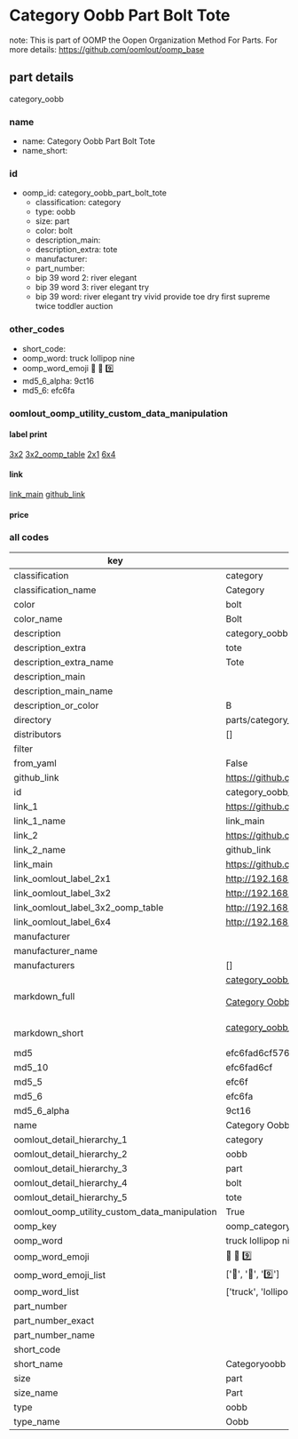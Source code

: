 # Category Oobb Part Bolt Tote  

note: This is part of OOMP the Oopen Organization Method For Parts. For more details: https://github.com/oomlout/oomp_base

##  part details



category_oobb

### name
* name: Category Oobb Part Bolt Tote
* name_short: 
### id
* oomp_id: category_oobb_part_bolt_tote
  * classification: category
  * type: oobb
  * size: part
  * color: bolt
  * description_main: 
  * description_extra: tote
  * manufacturer: 
  * part_number: 
  * bip 39 word 2: river elegant
  * bip 39 word 3: river elegant try
  * bip 39 word: river elegant try vivid provide toe dry first supreme twice toddler auction

### other_codes
* short_code: 
* oomp_word: truck lollipop nine
* oomp_word_emoji :truck: :lollipop: :nine:
* md5_6_alpha: 9ct16
* md5_6: efc6fa






### oomlout_oomp_utility_custom_data_manipulation
#### label print
[3x2](http://192.168.1.245:1112/?label=oomp%209ct16)
[3x2_oomp_table](http://192.168.1.107:1112/?label=oomp%209ct16)
[2x1](http://192.168.1.242:1112/?label=oomp%209ct16)
[6x4](http://192.168.1.55:1112/?label=oomp%209ct16)    

#### link

[link_main](https://github.com/oomlout/oomlout_oomp_current_version_messy/tree/main/parts/category_oobb_part_bolt_tote) [github_link](https://github.com/oomlout/oomlout_oomp_part_src/tree/main/parts/category_oobb_part_bolt_tote)                             

#### price







### all codes 
| key | value |  
| --- | --- |  
| classification | category |  
| classification_name | Category |  
| color | bolt |  
| color_name | Bolt |  
| description | category_oobb |  
| description_extra | tote |  
| description_extra_name | Tote |  
| description_main |  |  
| description_main_name |  |  
| description_or_color | B  |  
| directory | parts/category_oobb_part_bolt_tote |  
| distributors | [] |  
| filter |  |  
| from_yaml | False |  
| github_link | https://github.com/oomlout/oomlout_oomp_part_src/tree/main/parts/category_oobb_part_bolt_tote |  
| id | category_oobb_part_bolt_tote |  
| link_1 | https://github.com/oomlout/oomlout_oomp_current_version_messy/tree/main/parts/category_oobb_part_bolt_tote |  
| link_1_name | link_main |  
| link_2 | https://github.com/oomlout/oomlout_oomp_part_src/tree/main/parts/category_oobb_part_bolt_tote |  
| link_2_name | github_link |  
| link_main | https://github.com/oomlout/oomlout_oomp_current_version_messy/tree/main/parts/category_oobb_part_bolt_tote |  
| link_oomlout_label_2x1 | http://192.168.1.242:1112/?label=oomp%209ct16 |  
| link_oomlout_label_3x2 | http://192.168.1.245:1112/?label=oomp%209ct16 |  
| link_oomlout_label_3x2_oomp_table | http://192.168.1.107:1112/?label=oomp%209ct16 |  
| link_oomlout_label_6x4 | http://192.168.1.55:1112/?label=oomp%209ct16 |  
| manufacturer |  |  
| manufacturer_name |  |  
| manufacturers | [] |  
| markdown_full | [category_oobb_part_bolt_tote](https://github.com/oomlout/oomlout_oomp_current_version_messy/tree/main/parts/category_oobb_part_bolt_tote)<br>[](https://github.com/oomlout/oomlout_oomp_current_version_messy/tree/main/parts/category_oobb_part_bolt_tote)<br>[Category Oobb Part Bolt Tote](https://github.com/oomlout/oomlout_oomp_current_version_messy/tree/main/parts/category_oobb_part_bolt_tote)<br><br> |  
| markdown_short | [category_oobb_part_bolt_tote](https://github.com/oomlout/oomlout_oomp_current_version_messy/tree/main/parts/category_oobb_part_bolt_tote)<br><br> |  
| md5 | efc6fad6cf5768778e567f53d3d1e5d6 |  
| md5_10 | efc6fad6cf |  
| md5_5 | efc6f |  
| md5_6 | efc6fa |  
| md5_6_alpha | 9ct16 |  
| name | Category Oobb Part Bolt Tote |  
| oomlout_detail_hierarchy_1 | category |  
| oomlout_detail_hierarchy_2 | oobb |  
| oomlout_detail_hierarchy_3 | part |  
| oomlout_detail_hierarchy_4 | bolt |  
| oomlout_detail_hierarchy_5 | tote |  
| oomlout_oomp_utility_custom_data_manipulation | True |  
| oomp_key | oomp_category_oobb_part_bolt_tote |  
| oomp_word | truck lollipop nine |  
| oomp_word_emoji | :truck: :lollipop: :nine: |  
| oomp_word_emoji_list | [':truck:', ':lollipop:', ':nine:'] |  
| oomp_word_list | ['truck', 'lollipop', 'nine'] |  
| part_number |  |  
| part_number_exact |  |  
| part_number_name |  |  
| short_code |  |  
| short_name | Categoryoobb |  
| size | part |  
| size_name | Part |  
| type | oobb |  
| type_name | Oobb |  

